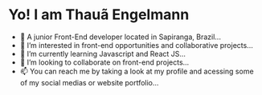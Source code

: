 # Yo! I am Thauã Engelmann

- 👋 A junior Front-End developer located in Sapiranga, Brazil...
- 👀 I’m interested in front-end opportunities and collaborative projects...
- 🌱 I’m currently learning Javascript and React JS...
- 💞️ I’m looking to collaborate on front-end projects...
- 📫 You can reach me by taking a look at my profile and acessing some of my social medias or website portfolio...

<!---
thaua-engelmann/thaua-engelmann is a ✨ special ✨ repository because its `README.md` (this file) appears on your GitHub profile.
You can click the Preview link to take a look at your changes.
--->
